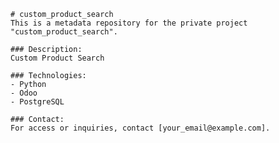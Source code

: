 
    # custom_product_search
    This is a metadata repository for the private project "custom_product_search".

    ### Description:
    Custom Product Search

    ### Technologies:
    - Python
    - Odoo
    - PostgreSQL

    ### Contact:
    For access or inquiries, contact [your_email@example.com].
    